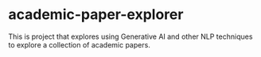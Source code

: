 # academic-paper-explorer
This is project that explores using Generative AI and other NLP techniques to explore a collection of academic papers.
